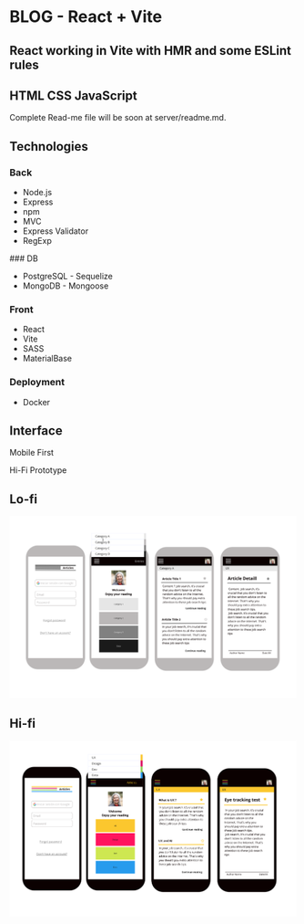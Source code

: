 # BLOG - React + Vite

## React working in Vite with HMR and some ESLint rules 

## HTML CSS JavaScript

Complete Read-me file will be soon at server/readme.md.

## Technologies
### Back
- Node.js
- Express
- npm
- MVC
- Express Validator
- RegExp

### DB 
- PostgreSQL - Sequelize
- MongoDB - Mongoose

### Front
- React
- Vite
- SASS
- MaterialBase

### Deployment
- Docker

## Interface 

Mobile First


Hi-Fi Prototype 

## Lo-fi

![lo-fi prototype](./src/assets/lo_fi_protype.png)

## Hi-fi

![hi-fi prototype](./src/assets/hi_fi_prototype.png)
